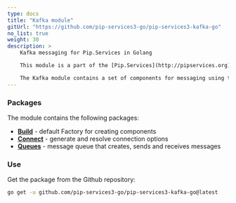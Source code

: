 ```yaml
---
type: docs
title: "Kafka module"
gitUrl: "https://github.com/pip-services3-go/pip-services3-kafka-go"
no_list: true
weight: 30
description: > 
    Kafka messaging for Pip.Services in Golang   

    This module is a part of the [Pip.Services](http://pipservices.org) polyglot microservices toolkit.

    The Kafka module contains a set of components for messaging using the Kafka protocol. Contains the implementation of the components for working with messages: KafkaMessageQueue, KafkaConnectionResolver.
---
```


### Packages

The module contains the following packages:
- [**Build**](build) - default Factory for creating components
- [**Connect**](connect) - generate and resolve connection options
- [**Queues**](queues) - message queue that creates, sends and receives messages


### Use

Get the package from the Github repository:
```bash
go get -u github.com/pip-services3-go/pip-services3-kafka-go@latest
```
